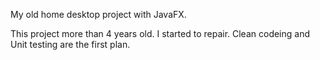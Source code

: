 My old home desktop project with JavaFX.

This project more than 4 years old. I started to repair. Clean codeing and Unit testing are the first plan.
